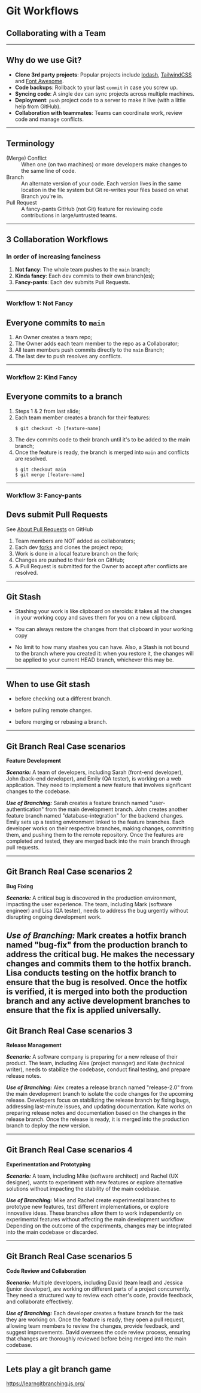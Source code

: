 
# Git Workflows
## Collaborating with a Team

---

## Why do we use Git?
- **Clone 3rd party projects**: Popular projects include [lodash](https://lodash.com/), [TailwindCSS](https://tailwindcss.com/) and [Font Awesome](https://fontawesome.com/).
- **Code backups**: Rollback to your last `commit` in case you screw up.
- **Syncing code**: A single dev can sync projects across multiple machines.
- **Deployment**: `push` project code to a server to make it live (with a little help from GitHub).
- **Collaboration with teammates**: Teams can coordinate work, review code and manage  conflicts.

---

## Terminology
<dl>
  <dt>(Merge) Conflict</dt>
  <dd>When one (on two machines) or more developers make changes to the same line of code.</dd>
  <dt>Branch</dt>
  <dd>An alternate version of your code. Each version lives in the same location in the file system but Git re-writes your files based on what Branch you're in.</dd>
  <dt>Pull Request</dt>
  <dd>A fancy-pants GitHub (not Git) feature for reviewing code contributions in large/untrusted teams.</dd>
</dl>

---

## 3 Collaboration Workflows
### In order of increasing fanciness
1. **Not fancy**: The whole team pushes to the `main` branch;
2. **Kinda fancy**: Each dev commits to their own branch(es);
3. **Fancy-pants**: Each dev submits Pull Requests.

---

### Workflow 1: Not Fancy
## Everyone commits to `main`
1. An Owner creates a team repo;
2. The Owner adds each team member to the repo as a Collaborator;
3. All team members push commits directly to the `main` Branch;
4. The last dev to push resolves any conflicts.

---

### Workflow 2: Kind Fancy
## Everyone commits to a branch
1. Steps 1 & 2 from last slide;
2. Each team member creates a branch for their features:
    ```
    $ git checkout -b [feature-name]
    ```
3. The dev commits code to their branch until it's to be added to the main branch;
4. Once the feature is ready, the branch is merged into `main` and conflicts are resolved.
    ```
    $ git checkout main
    $ git merge [feature-name]
    ```

---

### Workflow 3: Fancy-pants
## Devs submit Pull Requests
See [About Pull Requests](https://docs.github.com/en/pull-requests/collaborating-with-pull-requests/proposing-changes-to-your-work-with-pull-requests/about-pull-requests) on GitHub
1. Team members are NOT added as collaborators;
2. Each dev [forks](https://docs.github.com/en/pull-requests/collaborating-with-pull-requests/working-with-forks/about-forks) and clones the project repo;
3. Work is done in a local feature branch on the fork;
4. Changes are pushed to their fork on GitHub;
5. A Pull Request is submitted for the Owner to accept after conflicts are resolved.

---

## Git Stash
- Stashing your work is like clipboard on steroids: it takes all the changes in your working copy and saves them for you on a new clipboard. 

- You can always restore the changes from that clipboard in your working copy 

- No limit to how many stashes you can have. Also, a Stash is not bound to the branch where you created it: when you restore it, the changes will be applied to your current HEAD branch, whichever this may be.

---

## When to use Git stash

- before checking out a different branch.

- before pulling remote changes.

- before merging or rebasing a branch.

---

## Git Branch Real Case scenarios

**Feature Development**

***Scenario:*** A team of developers, including Sarah (front-end developer), John (back-end developer), and Emily (QA tester), is working on a web application. They need to implement a new feature that involves significant changes to the codebase.

***Use of Branching:*** Sarah creates a feature branch named "user-authentication" from the main development branch. John creates another feature branch named "database-integration" for the backend changes. Emily sets up a testing environment linked to the feature branches. Each developer works on their respective branches, making changes, committing them, and pushing them to the remote repository. Once the features are completed and tested, they are merged back into the main branch through pull requests.

---

## Git Branch Real Case scenarios 2

**Bug Fixing**

***Scenario:*** A critical bug is discovered in the production environment, impacting the user experience. The team, including Mark (software engineer) and Lisa (QA tester), needs to address the bug urgently without disrupting ongoing development work.

***Use of Branching:*** Mark creates a hotfix branch named "bug-fix" from the production branch to address the critical bug. He makes the necessary changes and commits them to the hotfix branch. Lisa conducts testing on the hotfix branch to ensure that the bug is resolved. Once the hotfix is verified, it is merged into both the production branch and any active development branches to ensure that the fix is applied universally.
---


## Git Branch Real Case scenarios 3

**Release Management**

***Scenario:*** A software company is preparing for a new release of their product. The team, including Alex (project manager) and Kate (technical writer), needs to stabilize the codebase, conduct final testing, and prepare release notes.

***Use of Branching:***  Alex creates a release branch named "release-2.0" from the main development branch to isolate the code changes for the upcoming release. Developers focus on stabilizing the release branch by fixing bugs, addressing last-minute issues, and updating documentation. Kate works on preparing release notes and documentation based on the changes in the release branch. Once the release is ready, it is merged into the production branch to deploy the new version.

---

## Git Branch Real Case scenarios 4

**Experimentation and Prototyping**

***Scenario:*** A team, including Mike (software architect) and Rachel (UX designer), wants to experiment with new features or explore alternative solutions without impacting the stability of the main codebase.

***Use of Branching:*** Mike and Rachel create experimental branches to prototype new features, test different implementations, or explore innovative ideas. These branches allow them to work independently on experimental features without affecting the main development workflow. Depending on the outcome of the experiments, changes may be integrated into the main codebase or discarded.

---


## Git Branch Real Case scenarios 5

**Code Review and Collaboration**

***Scenario:*** Multiple developers, including David (team lead) and Jessica (junior developer), are working on different parts of a project concurrently. They need a structured way to review each other's code, provide feedback, and collaborate effectively.

***Use of Branching:*** Each developer creates a feature branch for the task they are working on. Once the feature is ready, they open a pull request, allowing team members to review the changes, provide feedback, and suggest improvements. David oversees the code review process, ensuring that changes are thoroughly reviewed before being merged into the main codebase.

---
## Lets play a git branch game

https://learngitbranching.js.org/

